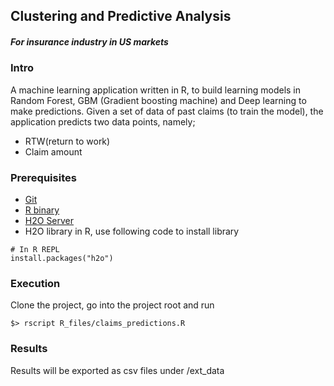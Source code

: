## Clustering and Predictive Analysis
##### For insurance industry in US markets

### Intro

A machine learning application written in R, to build learning models in Random Forest, GBM (Gradient boosting machine) and Deep learning to make predictions. Given a set of data of past claims (to train the model), the application predicts two data points, namely;

* RTW(return to work)
* Claim amount

### Prerequisites
* [Git](https://git-scm.com/)
* [R binary](https://www.r-project.org)
* [H2O Server](https://www.h2o.ai/)
* H2O library in R, use following code to install library
```
# In R REPL
install.packages("h2o")
```

### Execution

Clone the project, go into the project root and run

```
$> rscript R_files/claims_predictions.R
```

### Results
Results will be exported as csv files under /ext_data


